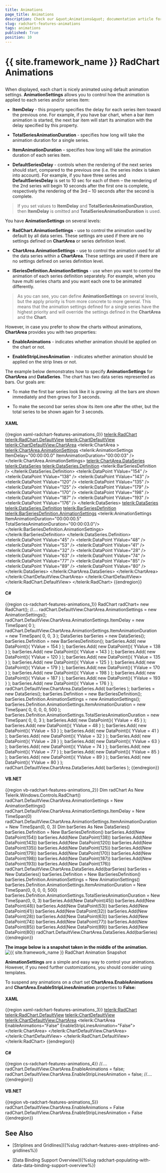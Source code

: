 ```yaml
---
title: Animations
page_title: Animations
description: Check our &quot;Animations&quot; documentation article for the RadChart {{ site.framework_name }} control.
slug: radchart-features-animations
tags: animations
published: True
position: 10
---
```


# {{ site.framework_name }} RadChart Animations



## 

When displayed, each chart is nicely animated using default animation settings. __AnimationSettings__ allows you to control how the animation is applied to each series and/or series item:

* __ItemDelay__ - this property specifies the delay for each series item toward the previous one. For example, if you have bar chart, when a bar item animation is started, the next bar item will start its animation with the delay specified by this property.

* __TotalSeriesAnimationDuration__ - specifies how long will take the animation duration for a single series.

* __ItemAnimationDuration__ – specifies how long will take the animation duration of each series item.

* __DefaultSeriesDelay__ - controls when the rendering of the next series should start, compared to the previous one (i.e. the series index is taken into account). For example, if you have three series and __DefaultSeriesDelay__ is set to 10 sec for each of them – the rendering of the 2nd series will begin 10 seconds after the first one is complete, respectively the rendering of the 3rd – 10 seconds after the second is complete.

>If you set values to __ItemDelay__ and __TotalSeriesAnimationDuration__, then __ItemDelay__ is omitted and __TotalSeriesAnimationDuration__ is used.

You have __AnimationSettings__ on several levels:

* __RadChart.AnimationSettings__ - use to control the animation used by default by all data series. These settings are used if there are no settings defined on __ChartArea__ or series definition level.

* __ChartArea.AnimationSettings__ - use to control the animation used for all the data series within a __ChartArea__. These settings are used if there are no settings defined on series definition level.

* __ISeriesDefinition.AnimationSettings__ - use when you want to control the animation of each series definition separately. For example, when you have multi series charts and you want each one to be animated differently.

>As you can see, you can define __AnimationSettings__ on several levels, but the apply priority is from more concrete to more general. This means that the animation settings defined for a single series have the highest priority and will override the settings defined in the __ChartArea__ and the __Chart__.

However, in case you prefer to show the charts without animations, __ChartArea__ provides you with two properties:

* __EnableAnimations__ - indicates whether animation should be applied on the chart or not.

* __EnableStripLinesAnimation__ - indicates whether animation should be applied on the strip lines or not. 

The example below demonstrates how to specify __AnimationSettings__ for __ChartArea__ and __DataSeries__. The chart has two data series represented as bars. Our goals are:

* To make the first bar series look like it is growing: all the bars are shown immediately and then grows for 3 seconds.

* To make the second bar series show its item one after the other, but the total series to be shown again for 3 seconds.

#### __XAML__

{{region xaml-radchart-features-animations_0}}
	<telerik:RadChart>
	    <telerik:RadChart.DefaultView>
	        <telerik:ChartDefaultView>
	            <!--....-->
	            <telerik:ChartDefaultView.ChartArea>
	                <telerik:ChartArea >
	                    <telerik:ChartArea.AnimationSettings>
	                        <telerik:AnimationSettings ItemDelay="00:00:00.0" 
	                                                   ItemAnimationDuration="00:00:03" />
	                    </telerik:ChartArea.AnimationSettings>
	                    <telerik:ChartArea.DataSeries>
	                        <telerik:DataSeries>
	                            <telerik:DataSeries.Definition>
	                                <telerik:BarSeriesDefinition />
	                            </telerik:DataSeries.Definition>
	                            <telerik:DataPoint YValue="154" />
	                            <telerik:DataPoint YValue="138" />
	                            <telerik:DataPoint YValue="143" />
	                            <telerik:DataPoint YValue="120" />
	                            <telerik:DataPoint YValue="135" />
	                            <telerik:DataPoint YValue="125" />
	                            <telerik:DataPoint YValue="179" />
	                            <telerik:DataPoint YValue="170" />
	                            <telerik:DataPoint YValue="198" />
	                            <telerik:DataPoint YValue="187" />
	                            <telerik:DataPoint YValue="193" />
	                            <telerik:DataPoint YValue="176" />
	                        </telerik:DataSeries>
	                        <telerik:DataSeries>
	                            <telerik:DataSeries.Definition>
	                                <telerik:BarSeriesDefinition>
	                                    <telerik:BarSeriesDefinition.AnimationSettings>
	                                        <telerik:AnimationSettings ItemAnimationDuration="00:00:00.5" 
	                                                                   TotalSeriesAnimationDuration="00:00:03.0"/>
	                                    </telerik:BarSeriesDefinition.AnimationSettings>
	                                </telerik:BarSeriesDefinition>
	                            </telerik:DataSeries.Definition>
	                            <telerik:DataPoint YValue="45" />
	                            <telerik:DataPoint YValue="48" />
	                            <telerik:DataPoint YValue="53" />
	                            <telerik:DataPoint YValue="41" />
	                            <telerik:DataPoint YValue="32" />
	                            <telerik:DataPoint YValue="28" />
	                            <telerik:DataPoint YValue="63" />
	                            <telerik:DataPoint YValue="74" />
	                            <telerik:DataPoint YValue="77" />
	                            <telerik:DataPoint YValue="85" />
	                            <telerik:DataPoint YValue="89" />
	                            <telerik:DataPoint YValue="80" />
	                        </telerik:DataSeries>
	                    </telerik:ChartArea.DataSeries>
	                </telerik:ChartArea>
	            </telerik:ChartDefaultView.ChartArea>
	        </telerik:ChartDefaultView>
	    </telerik:RadChart.DefaultView>
	</telerik:RadChart>
{{endregion}}



#### __C#__

{{region cs-radchart-features-animations_1}}
	RadChart radChart= new RadChart();
	//....
	radChart.DefaultView.ChartArea.AnimationSettings = new AnimationSettings();
	radChart.DefaultView.ChartArea.AnimationSettings.ItemDelay = new TimeSpan( 0 );
	radChart.DefaultView.ChartArea.AnimationSettings.ItemAnimationDuration = new TimeSpan( 0, 0, 3 );
	DataSeries barSeries = new DataSeries();
	barSeries.Definition = new BarSeriesDefinition();
	barSeries.Add( new DataPoint(){ YValue = 154 } );
	barSeries.Add( new DataPoint(){ YValue = 138 } );
	barSeries.Add( new DataPoint(){ YValue = 143 } );
	barSeries.Add( new DataPoint(){ YValue = 120 } );
	barSeries.Add( new DataPoint(){ YValue = 135 } );
	barSeries.Add( new DataPoint(){ YValue = 125 } );
	barSeries.Add( new DataPoint(){ YValue = 179 } );
	barSeries.Add( new DataPoint(){ YValue = 170 } );
	barSeries.Add( new DataPoint(){ YValue = 198 } );
	barSeries.Add( new DataPoint(){ YValue = 187 } );
	barSeries.Add( new DataPoint(){ YValue = 193 } );
	barSeries.Add( new DataPoint(){ YValue = 176 } );
	radChart.DefaultView.ChartArea.DataSeries.Add( barSeries );
	barSeries = new DataSeries();
	barSeries.Definition = new BarSeriesDefinition();
	barSeries.Definition.AnimationSettings = new AnimationSettings();
	barSeries.Definition.AnimationSettings.ItemAnimationDuration = new TimeSpan( 0, 0, 0, 0, 500 );
	barSeries.Definition.AnimationSettings.TotalSeriesAnimationDuration = new TimeSpan( 0, 0, 3 );
	barSeries.Add( new DataPoint(){ YValue = 45 } );
	barSeries.Add( new DataPoint(){ YValue = 48 } );
	barSeries.Add( new DataPoint(){ YValue = 53 } );
	barSeries.Add( new DataPoint(){ YValue = 41 } );
	barSeries.Add( new DataPoint(){ YValue = 32 } );
	barSeries.Add( new DataPoint(){ YValue = 28 } );
	barSeries.Add( new DataPoint(){ YValue = 63 } );
	barSeries.Add( new DataPoint(){ YValue = 74 } );
	barSeries.Add( new DataPoint(){ YValue = 77 } );
	barSeries.Add( new DataPoint(){ YValue = 85 } );
	barSeries.Add( new DataPoint(){ YValue = 89 } );
	barSeries.Add( new DataPoint(){ YValue = 80 } );
	radChart.DefaultView.ChartArea.DataSeries.Add( barSeries );
{{endregion}}
    
#### __VB.NET__

{{region vb-radchart-features-animations_2}}
	Dim radChart As New Telerik.Windows.Controls.RadChart()
	radChart.DefaultView.ChartArea.AnimationSettings = New AnimationSettings()
	radChart.DefaultView.ChartArea.AnimationSettings.ItemDelay = New TimeSpan(0)
	radChart.DefaultView.ChartArea.AnimationSettings.ItemAnimationDuration = New TimeSpan(0, 0, 3)
	Dim barSeries As New DataSeries()
	barSeries.Definition = New BarSeriesDefinition()
	barSeries.Add(New DataPoint(154))
	barSeries.Add(New DataPoint(138))
	barSeries.Add(New DataPoint(143))
	barSeries.Add(New DataPoint(120))
	barSeries.Add(New DataPoint(135))
	barSeries.Add(New DataPoint(125))
	barSeries.Add(New DataPoint(179))
	barSeries.Add(New DataPoint(170))
	barSeries.Add(New DataPoint(198))
	barSeries.Add(New DataPoint(187))
	barSeries.Add(New DataPoint(193))
	barSeries.Add(New DataPoint(176))
	radChart.DefaultView.ChartArea.DataSeries.Add(barSeries)
	barSeries = New DataSeries()
	barSeries.Definition = New BarSeriesDefinition()
	barSeries.Definition.AnimationSettings = New AnimationSettings()
	barSeries.Definition.AnimationSettings.ItemAnimationDuration = New TimeSpan(0, 0, 0, 0, 500)
	barSeries.Definition.AnimationSettings.TotalSeriesAnimationDuration = New TimeSpan(0, 0, 3)
	barSeries.Add(New DataPoint(45))
	barSeries.Add(New DataPoint(48))
	barSeries.Add(New DataPoint(53))
	barSeries.Add(New DataPoint(41))
	barSeries.Add(New DataPoint(32))
	barSeries.Add(New DataPoint(28))
	barSeries.Add(New DataPoint(63))
	barSeries.Add(New DataPoint(74))
	barSeries.Add(New DataPoint(77))
	barSeries.Add(New DataPoint(85))
	barSeries.Add(New DataPoint(89))
	barSeries.Add(New DataPoint(80))
	radChart.DefaultView.ChartArea.DataSeries.Add(barSeries)
{{endregion}}
    
__The image below is a snapshot taken in the middle of the animation.__
![{{ site.framework_name }} RadChart Animation Snapshot](images/RadChart_Features_Animations_01.png)

__AnimationSettings__ are a simple and easy way to control your animations. However, if you need further customizations, you should consider using templates.

To suspend any animations on a chart set __ChartArea.EnableAnimations__ and __ChartArea.EnableStripLinesAnimation__ properties to __False:__

#### __XAML__

{{region xaml-radchart-features-animations_3}}
	<telerik:RadChart>
	    <telerik:RadChart.DefaultView>
	        <telerik:ChartDefaultView>
	            <!--....-->
	            <telerik:ChartDefaultView.ChartArea>
	                <telerik:ChartArea EnableAnimations="False" EnableStripLinesAnimation="False">
	                    <!--....-->
	                </telerik:ChartArea>
	            </telerik:ChartDefaultView.ChartArea>
	        </telerik:ChartDefaultView>
	    </telerik:RadChart.DefaultView>
	</telerik:RadChart>
{{endregion}}



#### __C#__

{{region cs-radchart-features-animations_4}}
	//....
	radChart.DefaultView.ChartArea.EnableAnimations = false;
	radChart.DefaultView.ChartArea.EnableStripLinesAnimation = false;
	//....
{{endregion}}



#### __VB.NET__

{{region vb-radchart-features-animations_5}}
	radChart.DefaultView.ChartArea.EnableAnimations = False
	radChart.DefaultView.ChartArea.EnableStripLinesAnimation = False
{{endregion}}



## See Also[](796308DB-6789-4F88-8C96-7D29A8F49E8B)

 * [Striplines and Gridlines]({%slug radchart-features-axes-striplines-and-gridlines%})

 * [Data Binding Support Overview]({%slug radchart-populating-with-data-data-binding-support-overview%})
